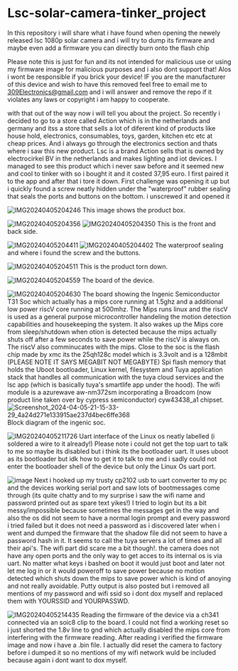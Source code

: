 # Lsc-solar-camera-tinker_project
In this repository i will share what i have found when opening the newely released lsc 1080p solar camera and i will try to dump its firmware and maybe even add a firmware you can directly burn onto the flash chip

Please note this is just for fun and its not intended for malicious use or using my firmware image for malicious purposes and i also dont support that! Alos i wont be responsible if you brick your device! IF you are the manufacturer of this device and wish to have this removed feel free to email me to 309Electronics@gmail.com and i will answer and remove the repo if it violates any laws or copyright i am happy to cooperate.

with that out of the way now i will tell you about the project.
So recently i decided to go to a store called Action which is in the netherlands and germany and itss a store that sells a lot of diferent kind of products like house hold, electronics, consumables, toys, garden, kitchen etc etc at cheap prices. And i always go through the electronics section and thats where i saw this new product. Lsc is a brand Action sells that is owned by electrocirkel BV in the netherlands and makes lighting and iot devices. I managed to see this product which i never saw before and it seemed new and cool to tinker with so i bought it and it costed 37,95 euro. I first paired it to the app and after that i tore it down. First challenge was opening it up but i quickly found a screw neatly hidden under the "waterproof" rubber sealing that seals the ports and buttons on the bottom. i unscrewed it and opened it 

![IMG20240405204246](https://github.com/RX309Electronics/Lsc-solar-camera-tinker_project/assets/114357631/30715905-8020-493a-9cb5-4a730b3f65ec)
This image shows the product box.


![IMG20240405204356](https://github.com/RX309Electronics/Lsc-solar-camera-tinker_project/assets/114357631/5bce3bdd-f19b-40bc-a4bf-6bda1f9fc7eb)
![IMG20240405204350](https://github.com/RX309Electronics/Lsc-solar-camera-tinker_project/assets/114357631/7cc7b516-69b7-4c06-9cfc-cb9599c9783c)
This is the front and back side.


![IMG20240405204411](https://github.com/RX309Electronics/Lsc-solar-camera-tinker_project/assets/114357631/b7fb34d2-a296-431c-88de-989d1d944475)
![IMG20240405204402](https://github.com/RX309Electronics/Lsc-solar-camera-tinker_project/assets/114357631/f362a0d4-fcc2-4b70-9a15-7c63939ee06b)
The waterproof sealing and where i found the screw and the buttons.


![IMG20240405204511](https://github.com/RX309Electronics/Lsc-solar-camera-tinker_project/assets/114357631/067385e1-bab2-4ee0-bedf-a6e99f4bacd5)
This is the product torn down.


![IMG20240405204559](https://github.com/RX309Electronics/Lsc-solar-camera-tinker_project/assets/114357631/043e1ddb-e373-44b8-96fa-8ead36223585)
The board of the device.


![IMG20240405204630](https://github.com/RX309Electronics/Lsc-solar-camera-tinker_project/assets/114357631/4e0f71f4-22af-4476-883b-c91f75bbf9d0)
The board showing the Ingenic Semiconductor T31 Soc which actually has a mips core running at 1.5ghz and a additional low power riscV core running at 500mhz. The Mips runs linux and the riscV is used as a general purpose microcontroller handeling the motion detection capabilities and housekeeping the system. It also wakes up the Mips core from sleep/shutdown when  otion is detected because the mips actually shuts off after a few seconds to save power while the riscV is always on. The riscV also comminucates with the mips. Close to the soc is the flash chip made by xmc its the 25qh128c model which is 3.3volt and is a 128mbit (PLEASE NOTE IT SAYS MEGABIT NOT MEGABYTE) Spi flash memory that holds the Uboot bootloader, Linux kernel, filesystem and Tuya application stack that handles all communication with the tuya cloud services and the lsc app (which is basically tuya's smartlife app under the hood). The wifi module is a azurewave aw-nm372sm incorporating a Broadcom (now product line taken over by cypress semiconductor) cyw43438_a1 chipset.
![Screenshot_2024-04-05-21-15-33-29_4a24d271e133915ae237d4bec6ffe368](https://github.com/RX309Electronics/Lsc-solar-camera-tinker_project/assets/114357631/597c9342-05f8-47c4-82f6-60e2866e8bd1)
Block diagram of the ingenic soc.


![IMG20240405211726](https://github.com/RX309Electronics/Lsc-solar-camera-tinker_project/assets/114357631/aa1a4e0e-440a-4b58-ae16-d3f22ec3cefa)
Uart interface of the Linux os neatly labelled (i soldered a wire to it already!) Please note i could not get the top uart to talk to me so maybe its disabled but i think its the bootloader uart. It uses uboot as its bootloader but idk how to get it to talk to me and i sadly could not enter the bootloader shell of the device but only the Linux Os uart port. 


![image](https://github.com/RX309Electronics/Lsc-solar-camera-tinker_project/assets/114357631/11be442c-83b7-4088-827c-0ae063f12bb2)
Next i hooked up my trusty cp2102 usb to uart converter to my pc and the devices working serial port and saw lots of bootmessages come through (its quite chatty and to my surprise i saw the wifi name and password printed out as spare text yikes!)  I tried to login but its a bit messy/impossible because sometimes the messages get in the way and also the os did not seem to have a normal login prompt and every password i tried failed but it does not need a password as i discovered later when i went and dumped the firmware that the shadow file did not seem to have a password hash in it. It seems to call the tuya servers a lot of times and all their api's. The wifi part did scare me a bit though!. the camera does not have any open ports and the only way to get acces to its internal os is via uart. No matter what keys i bashed on boot it would just boot and later not let me log in or it would poweroff to save power because no motion detected which shuts down the mips to save power which is kind of anoying and not really avoidable. 
Putty output is also posted but i removed all mentions of my password and wifi ssid so i dont dox myself and replaced them with YOURSSID and YOURPASSWD.


![IMG20240405214435](https://github.com/RX309Electronics/Lsc-solar-camera-tinker_project/assets/114357631/345a1de1-40bb-4e51-a02e-4654b57aad76)
Reading the firmware of the device via a ch341 connected via an soic8 clip to the board. I could not find a working reset so i just shorted the 1.8v line to gnd which actually disabled the mips core from interfering with the firmware reading. After reading i verified the firmware image and now i have a .bin file. I actually did reset the camera to factory before i dumped it so no mentions of my wifi network wuld be included because again i dont want to dox myself. 


